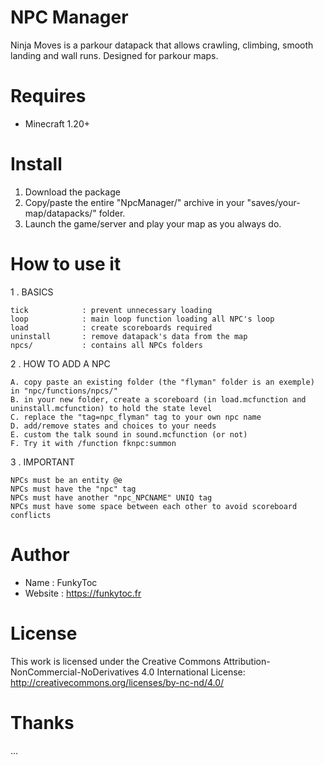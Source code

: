 # NPC Manager
Ninja Moves is a parkour datapack that allows crawling, climbing, smooth landing and wall runs. Designed for parkour maps.

# Requires 
- Minecraft 1.20+

# Install
1. Download the package
2. Copy/paste the entire "NpcManager/" archive in your "saves/your-map/datapacks/" folder.
3. Launch the game/server and play your map as you always do.


# How to use it

1 . BASICS

	tick 			: prevent unnecessary loading
	loop 			: main loop function loading all NPC's loop
	load 			: create scoreboards required
	uninstall 		: remove datapack's data from the map
	npcs/ 			: contains all NPCs folders


2 . HOW TO ADD A NPC

	A. copy paste an existing folder (the "flyman" folder is an exemple) in "npc/functions/npcs/"
	B. in your new folder, create a scoreboard (in load.mcfunction and uninstall.mcfunction) to hold the state level
	C. replace the "tag=npc_flyman" tag to your own npc name
	D. add/remove states and choices to your needs
	E. custom the talk sound in sound.mcfunction (or not)
	F. Try it with /function fknpc:summon


3 . IMPORTANT

	NPCs must be an entity @e
	NPCs must have the "npc" tag
	NPCs must have another "npc_NPCNAME" UNIQ tag
	NPCs must have some space between each other to avoid scoreboard conflicts


# Author
- Name : FunkyToc 
- Website : https://funkytoc.fr

# License
This work is licensed under the Creative Commons Attribution-NonCommercial-NoDerivatives 4.0 International License: http://creativecommons.org/licenses/by-nc-nd/4.0/

# Thanks
...
